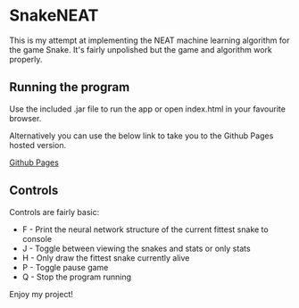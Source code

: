 # SnakeNEAT

This is my attempt at implementing the NEAT machine learning algorithm for the game Snake.
It's fairly unpolished but the game and algorithm work properly.

## Running the program

Use the included .jar file to run the app or open index.html in your favourite browser.

Alternatively you can use the below link to take you to the Github Pages hosted version.

[Github Pages](https://Oddidude.github.io/SnakeNEAT/)

## Controls

Controls are fairly basic:

- F - Print the neural network structure of the current fittest snake to console
- J - Toggle between viewing the snakes and stats or only stats
- H - Only draw the fittest snake currently alive
- P - Toggle pause game
- Q - Stop the program running

Enjoy my project!
